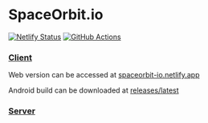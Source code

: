 # SpaceOrbit.io

[![Netlify Status](https://api.netlify.com/api/v1/badges/a621faee-0e88-4b07-b6f9-44604e568e76/deploy-status)](https://app.netlify.com/sites/spaceorbit-io/overview)
[![GitHub Actions](https://github.com/LiprikON2/spaceorbit.io/actions/workflows/main.yml/badge.svg)](https://github.com/LiprikON2/spaceorbit.io/actions/workflows/main.yml)


### [Client](./client)

Web version can be accessed at [spaceorbit-io.netlify.app](https://spaceorbit-io.netlify.app/)

Android build can be downloaded at [releases/latest](https://github.com/LiprikON2/spaceorbit.io/releases/latest)



### [Server](./server)
